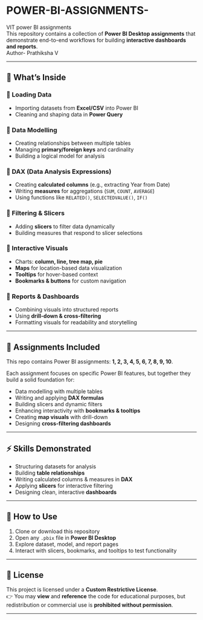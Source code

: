 # POWER-BI-ASSIGNMENTS-
VIT power BI assignments 
<br>
This repository contains a collection of **Power BI Desktop assignments** that demonstrate end-to-end workflows for building **interactive dashboards and reports**.  
Author- Prathiksha V 

---

## 📂 What’s Inside  

### 🔹 Loading Data  
- Importing datasets from **Excel/CSV** into Power BI  
- Cleaning and shaping data in **Power Query**  

### 🔹 Data Modelling  
- Creating relationships between multiple tables  
- Managing **primary/foreign keys** and cardinality  
- Building a logical model for analysis  

### 🔹 DAX (Data Analysis Expressions)  
- Creating **calculated columns** (e.g., extracting Year from Date)  
- Writing **measures** for aggregations (`SUM`, `COUNT`, `AVERAGE`)  
- Using functions like `RELATED()`, `SELECTEDVALUE()`, `IF()`  

### 🔹 Filtering & Slicers  
- Adding **slicers** to filter data dynamically  
- Building measures that respond to slicer selections  

### 🔹 Interactive Visuals  
- Charts: **column, line, tree map, pie**  
- **Maps** for location-based data visualization  
- **Tooltips** for hover-based context  
- **Bookmarks & buttons** for custom navigation  

### 🔹 Reports & Dashboards  
- Combining visuals into structured reports  
- Using **drill-down & cross-filtering**  
- Formatting visuals for readability and storytelling  

---

## 📘 Assignments Included  

This repo contains Power BI assignments: **1, 2, 3, 4, 5, 6, 7, 8, 9, 10**.  

Each assignment focuses on specific Power BI features, but together they build a solid foundation for:  

- Data modelling with multiple tables  
- Writing and applying **DAX formulas**  
- Building slicers and dynamic filters  
- Enhancing interactivity with **bookmarks & tooltips**  
- Creating **map visuals** with drill-down  
- Designing **cross-filtering dashboards**  

---

## ⚡ Skills Demonstrated  

- Structuring datasets for analysis  
- Building **table relationships**  
- Writing calculated columns & measures in **DAX**  
- Applying **slicers** for interactive filtering  
- Designing clean, interactive **dashboards**  

---

## 📌 How to Use  

1. Clone or download this repository  
2. Open any `.pbix` file in **Power BI Desktop**  
3. Explore dataset, model, and report pages  
4. Interact with slicers, bookmarks, and tooltips to test functionality  

---

## 📜 License  

This project is licensed under a **Custom Restrictive License**.  
👉 You may **view** and **reference** the code for educational purposes, but redistribution or commercial use is **prohibited without permission**.  

---
